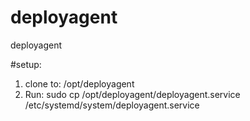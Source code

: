 # deployagent
deployagent

#setup:
1. clone to: /opt/deployagent
2. Run:
sudo cp /opt/deployagent/deployagent.service /etc/systemd/system/deployagent.service